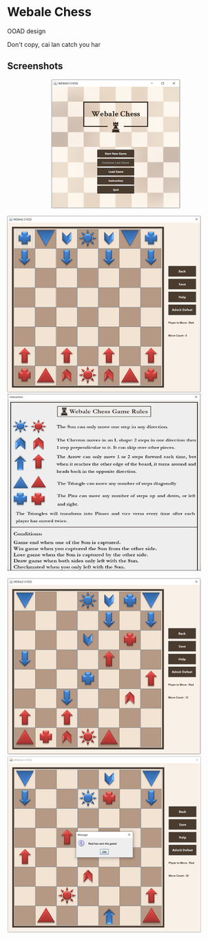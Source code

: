 # Webale Chess 

OOAD design

Don't copy, cai lan catch you har

## Screenshots

<p align="center">
  <img width="300" height="300" src="https://github.com/BingQuanChua/webale-chess/blob/master/screenshot/ss1.PNG?raw=true">
</p>

<p float="center">
  <img width="450" height="410" src="https://github.com/BingQuanChua/webale-chess/blob/master/screenshot/ss2.PNG?raw=true">
  <img width="450" height="410" src="https://github.com/BingQuanChua/webale-chess/blob/master/screenshot/ss3.PNG?raw=true">
</p>

<p float="center">
  <img width="450" height="410" src="https://github.com/BingQuanChua/webale-chess/blob/master/screenshot/ss4.PNG?raw=true">
  <img width="450" height="410" src="https://github.com/BingQuanChua/webale-chess/blob/master/screenshot/ss5.PNG?raw=true">
</p>
